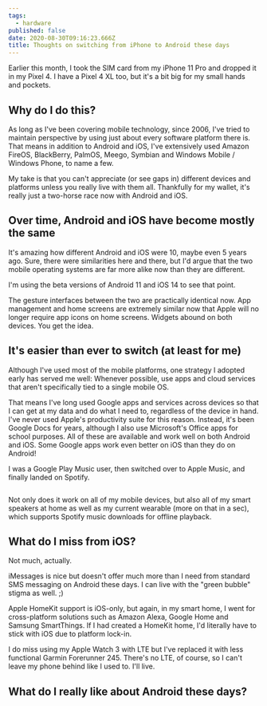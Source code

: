 ```yaml
---
tags:
  - hardware
published: false
date: 2020-08-30T09:16:23.666Z
title: Thoughts on switching from iPhone to Android these days
---
```

Earlier this month, I took the SIM card from my iPhone 11 Pro and dropped it in my Pixel 4. I have a Pixel 4 XL too, but it's a bit big for my small hands and pockets.

## Why do I do this?

As long as I've been covering mobile technology, since 2006, I've tried to maintain perspective by using just about every software platform there is. That means in addition to Android and iOS, I've extensively used Amazon FireOS, BlackBerry, PalmOS, Meego, Symbian and Windows Mobile / Windows Phone, to name a few.

My take is that you can't appreciate (or see gaps in) different devices and platforms unless you really live with them all. Thankfully for my wallet, it's really just a two-horse race now with Android and iOS.

## Over time, Android and iOS have become mostly the same

It's amazing how different Android and iOS were 10, maybe even 5 years ago. Sure, there were similarities here and there, but I'd argue that the two mobile operating systems are far more alike now than they are different.

I'm using the beta versions of Android 11 and iOS 14 to see that point. 

The gesture interfaces between the two are practically identical now. App management and home screens are extremely similar now that Apple will no longer require app icons on home screens. Widgets abound on both devices. You get the idea.

## It's easier than ever to switch (at least for me)

Although I've used most of the mobile platforms, one strategy I adopted early has served me well: Whenever possible, use apps and cloud services that aren't specifically tied to a single mobile OS.

That means I've long used Google apps and services across devices so that I can get at my data and do what I need to, regardless of the device in hand. I've never used Apple's productivity suite for this reason. Instead, it's been Google Docs for years, although I also use Microsoft's Office apps for school purposes. All of these are available and work well on both Android and iOS. Some Google apps work even better on iOS than they do on Android!

I was a Google Play Music user, then switched over to Apple Music, and finally landed on Spotify. 

![]()

Not only does it work on all of my mobile devices, but also all of my smart speakers at home as well as my current wearable (more on that in a sec), which supports Spotify music downloads for offline playback.

## What do I miss from iOS?

Not much, actually. 

iMessages is nice but doesn't offer much more than I need from standard SMS messaging on Android these days. I can live with the "green bubble" stigma as well. ;)

Apple HomeKit support is iOS-only, but again, in my smart home, I went for cross-platform solutions such as Amazon Alexa, Google Home and Samsung SmartThings. If I had created a HomeKit home, I'd literally have to stick with iOS due to platform lock-in.

I do miss using my Apple Watch 3 with LTE but I've replaced it with less functional Garmin Forerunner 245. There's no LTE, of course, so I can't leave my phone behind like I used to. I'll live. 

## What do I really like about Android these days?